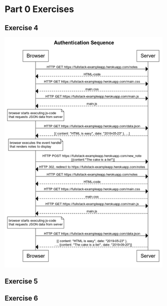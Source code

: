 # Part 0 Exercises
## Exercise 4
![Exercise 4 Sequence diagram](https://github.com/sinyman/HY-Fullstack-2019/blob/master/part0/Exercise4.png)

## Exercise 5


## Exercise 6

